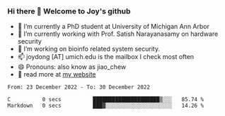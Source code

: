 ### Hi there 👋 Welcome to Joy's github

- 🔭 I’m currently a PhD student at University of Michigan Ann Arbor
- 🌱 I’m currently working with Prof. Satish Narayanasamy on hardware security
- 👯 I’m working on bioinfo related system security. 
- 📫 joydong [AT] umich.edu is the mailbox I check most often
- 😄 Pronouns: also know as jiao_chew
- 💬 read more at [my website](https://joydddd.github.io/)
<!--START_SECTION:waka-->

```text
From: 23 December 2022 - To: 30 December 2022

C          0 secs          █████████████████████▒░░░   85.74 %
Markdown   0 secs          ███▓░░░░░░░░░░░░░░░░░░░░░   14.26 %
```

<!--END_SECTION:waka-->
